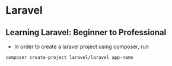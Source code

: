 # Laravel
## Learning Laravel: Beginner to Professional

- In order to create a laravel project using composer, run

```
composer create-project laravel/laravel app-name

```